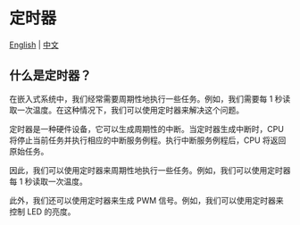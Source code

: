 # 定时器

[English](README.md) | [中文](README_zh.md)

## 什么是定时器？

在嵌入式系统中，我们经常需要周期性地执行一些任务。例如，我们需要每 1 秒读取一次温度。在这种情况下，我们可以使用定时器来解决这个问题。

定时器是一种硬件设备，它可以生成周期性的中断。当定时器生成中断时，CPU 将停止当前任务并执行相应的中断服务例程。执行中断服务例程后，CPU 将返回原始任务。

因此，我们可以使用定时器来周期性地执行一些任务。例如，我们可以使用定时器每 1 秒读取一次温度。

此外，我们还可以使用定时器来生成 PWM 信号。例如，我们可以使用定时器来控制 LED 的亮度。
